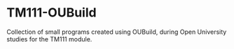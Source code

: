 # TM111-OUBuild
Collection of small programs created using OUBuild, during Open University studies for the TM111 module.

